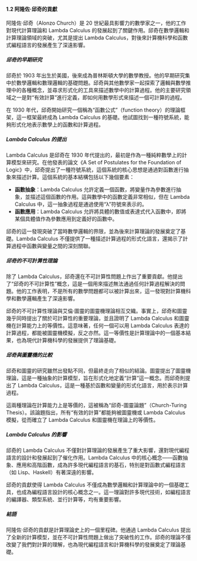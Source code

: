 #### 1.2 阿隆佐·邱奇的貢獻

阿隆佐·邱奇（Alonzo Church）是 20 世紀最具影響力的數學家之一，他的工作對現代計算理論和 Lambda Calculus 的發展起到了關鍵作用。邱奇在數學邏輯和計算理論領域的突破，尤其是提出 Lambda Calculus，對後來計算機科學和函數式編程語言的發展產生了深遠影響。

##### 邱奇的早期研究

邱奇於 1903 年出生於美國，後來成為普林斯頓大學的數學教授。他的早期研究集中於數學邏輯和數理邏輯的基礎問題。邱奇與其他數學家一起探索了邏輯與數學推理中的各種概念，並尋求形式化的工具來描述數學中的計算過程。他的主要研究領域之一是對“有效計算”進行定義，即如何用數學形式來描述一個可計算的過程。

在 1930 年代，邱奇開始研究一個稱為“函數公式”（function theory）的理論框架，這一框架最終成為 Lambda Calculus 的基礎。他試圖找到一種符號系統，能夠形式化地表示數學上的函數和計算過程。

##### Lambda Calculus 的提出

Lambda Calculus 是邱奇在 1930 年代提出的，最初是作為一種純粹數學上的計算模型來研究。在他發表的論文《A Set of Postulates for the Foundation of Logic》中，邱奇提出了一種符號系統，這個系統的核心思想是通過對函數進行抽象來描述計算。這個系統的基本結構包括以下幾個要素：

- **函數抽象**：Lambda Calculus 允許定義一個函數，將變量作為參數進行抽象，並描述這個函數的作用。這與數學中的函數定義非常相似，但在 Lambda Calculus 中，這一抽象過程是通過使用“λ”符號來表示的。
- **函數應用**：Lambda Calculus 允許將具體的數值或表達式代入函數中，即將某個具體值作為參數應用到定義好的函數中。

邱奇的這一發現突破了當時數學邏輯的界限，並為後來計算理論的發展奠定了基礎。Lambda Calculus 不僅提供了一種描述計算過程的形式化語言，還揭示了計算過程中函數與變量之間的深刻關聯。

##### 邱奇的不可計算性理論

除了 Lambda Calculus，邱奇還在不可計算性問題上作出了重要貢獻。他提出了“邱奇的不可計算性”概念，這是一個用來描述無法通過任何計算過程解決的問題。他的工作表明，不是所有的數學問題都可以被計算出來，這一發現對計算機科學和數學邏輯產生了深遠影響。

邱奇的不可計算性理論與艾倫·圖靈的圖靈機理論相互交織。事實上，邱奇和圖靈幾乎同時提出了關於可計算性的重要理論，並且證明了 Lambda Calculus 和圖靈機在計算能力上的等價性。這意味著，任何一個可以用 Lambda Calculus 表達的計算過程，都能被圖靈機模擬，反之亦然。這一等價性是計算理論中的一個基本結果，也為現代計算機科學的發展提供了理論基礎。

##### 邱奇與圖靈機的比較

邱奇和圖靈的研究雖然出發點不同，但最終走向了相似的結論。圖靈提出了圖靈機理論，這是一種抽象的計算模型，旨在形式化地定義“計算”這一概念。而邱奇則提出了 Lambda Calculus，這是一種基於函數和變量的形式化語言，用於表示計算過程。

這兩種理論在計算能力上是等價的，這被稱為“邱奇-圖靈論題”（Church-Turing Thesis）。該論題指出，所有“有效的計算”都能夠被圖靈機或 Lambda Calculus 模擬，從而確立了 Lambda Calculus 和圖靈機在理論上的等價性。

##### Lambda Calculus 的影響

邱奇的 Lambda Calculus 不僅對計算理論的發展產生了重大影響，還對現代編程語言的設計和發展起到了催化作用。Lambda Calculus 中的核心概念——函數抽象、應用和高階函數，成為許多現代編程語言的基石，特別是對函數式編程語言（如 Lisp、Haskell）有著深遠的影響。

邱奇的貢獻使得 Lambda Calculus 不僅成為數學邏輯和計算理論中的一個基礎工具，也成為編程語言設計的核心概念之一。這一理論對許多現代技術，如編程語言的編譯器、類型系統、並行計算等，均有重要影響。

##### 結語

阿隆佐·邱奇的貢獻是計算理論史上的一個里程碑。他通過 Lambda Calculus 提出了全新的計算模型，並在不可計算性問題上做出了突破性的工作。邱奇的理論不僅改變了我們對計算的理解，也為現代編程語言和計算機科學的發展奠定了理論基礎。